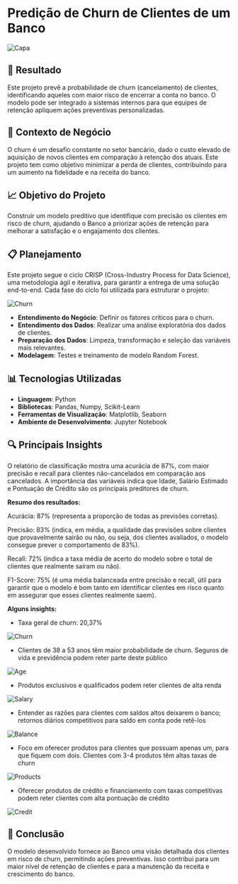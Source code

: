 # Predição de Churn de Clientes de um Banco

![Capa](img/bank.jpg)

## 📲 Resultado

Este projeto prevê a probabilidade de churn (cancelamento) de clientes, identificando aqueles com maior risco de encerrar a conta no banco. O modelo pode ser integrado a sistemas internos para que equipes de retenção apliquem ações preventivas personalizadas.

## 💼 Contexto de Negócio

O churn é um desafio constante no setor bancário, dado o custo elevado de aquisição de novos clientes em comparação à retenção dos atuais. Este projeto tem como objetivo minimizar a perda de clientes, contribuindo para um aumento na fidelidade e na receita do banco.

## 📈 Objetivo do Projeto

Construir um modelo preditivo que identifique com precisão os clientes em risco de churn, ajudando o Banco a priorizar ações de retenção para melhorar a satisfação e o engajamento dos clientes.

## 📋 Planejamento

Este projeto segue o ciclo CRISP (Cross-Industry Process for Data Science), uma metodologia ágil e iterativa, para garantir a entrega de uma solução end-to-end. Cada fase do ciclo foi utilizada para estruturar o projeto:

![Churn](img/mind_map.png)

- **Entendimento do Negócio**: Definir os fatores críticos para o churn.
- **Entendimento dos Dados**: Realizar uma análise exploratória dos dados de clientes.
- **Preparação dos Dados**: Limpeza, transformação e seleção das variáveis mais relevantes.
- **Modelagem**: Testes e treinamento de modelo Random Forest.

## 📊 Tecnologias Utilizadas

- **Linguagem**: Python
- **Bibliotecas**: Pandas, Numpy, Scikit-Learn
- **Ferramentas de Visualização**: Matplotlib, Seaborn
- **Ambiente de Desenvolvimento**: Jupyter Notebook

## 🔍 Principais Insights

O relatório de classificação mostra uma acurácia de 87%, com maior precisão e recall para clientes não-cancelados em comparação aos cancelados. A importância das variáveis indica que Idade, Salário Estimado e Pontuação de Crédito são os principais preditores de churn. 

**Resumo dos resultados:**

Acurácia: 87% (representa a proporção de todas as previsões corretas).

Precisão: 83% (indica, em média, a qualidade das previsões sobre clientes que provavelmente sairão ou não, ou seja, dos clientes avaliados, o modelo consegue prever o comportamento de 83%).

Recall: 72% (indica a taxa média de acerto do modelo sobre o total de clientes que realmente saíram ou não).

F1-Score: 75% (é uma média balanceada entre precisão e recall, útil para garantir que o modelo é bom tanto em identificar clientes em risco quanto em assegurar que esses clientes realmente saem).

**Alguns insights:**

- Taxa geral de churn: 20,37%

![Churn](img/churn.png)

- Clientes de 38 a 53 anos têm maior probabilidade de churn. Seguros de vida e previdência podem reter parte deste público

![Age](img/age.png)

- Produtos exclusivos e qualificados podem reter clientes de alta renda

![Salary](img/salary.png)

- Entender as razões para clientes com saldos altos deixarem o banco; retornos diários competitivos para saldo em conta pode retê-los

![Balance](img/balance.png)

- Foco em oferecer produtos para clientes que possuam apenas um, para que fiquem com dois. Clientes com 3-4 produtos têm altas taxas de churn

![Products](img/products.png)

- Oferecer produtos de crédito e financiamento com taxas competitivas podem reter clientes com alta pontuação de crédito

![Credit](img/credit.png)

## 📝 Conclusão

O modelo desenvolvido fornece ao Banco uma visão detalhada dos clientes em risco de churn, permitindo ações preventivas. Isso contribui para um maior nível de retenção de clientes e para a manutenção da receita e crescimento do banco.
